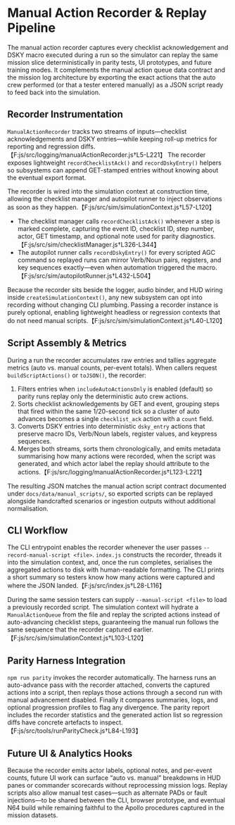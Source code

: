# Manual Action Recorder & Replay Pipeline

The manual action recorder captures every checklist acknowledgement and
DSKY macro executed during a run so the simulator can replay the same
mission slice deterministically in parity tests, UI prototypes, and
future training modes. It complements the manual action queue data
contract and the mission log architecture by exporting the exact actions
that the auto crew performed (or that a tester entered manually) as a
JSON script ready to feed back into the simulation.

## Recorder Instrumentation

`ManualActionRecorder` tracks two streams of inputs—checklist
acknowledgements and DSKY entries—while keeping roll-up metrics for
reporting and regression diffs.【F:js/src/logging/manualActionRecorder.js†L5-L221】
The recorder exposes lightweight `recordChecklistAck()` and
`recordDskyEntry()` helpers so subsystems can append GET-stamped entries
without knowing about the eventual export format.

The recorder is wired into the simulation context at construction time,
allowing the checklist manager and autopilot runner to inject
observations as soon as they happen.【F:js/src/sim/simulationContext.js†L57-L120】
- The checklist manager calls `recordChecklistAck()` whenever a step is
  marked complete, capturing the event ID, checklist ID, step number,
  actor, GET timestamp, and optional note used for parity diagnostics.【F:js/src/sim/checklistManager.js†L326-L344】
- The autopilot runner calls `recordDskyEntry()` for every scripted AGC
  command so replayed runs can mirror Verb/Noun pairs, registers, and key
  sequences exactly—even when automation triggered the macro.【F:js/src/sim/autopilotRunner.js†L432-L504】

Because the recorder sits beside the logger, audio binder, and HUD
wiring inside `createSimulationContext()`, any new subsystem can opt into
recording without changing CLI plumbing. Passing a recorder instance is
purely optional, enabling lightweight headless or regression contexts
that do not need manual scripts.【F:js/src/sim/simulationContext.js†L40-L120】

## Script Assembly & Metrics

During a run the recorder accumulates raw entries and tallies aggregate
metrics (auto vs. manual counts, per-event totals). When callers request
`buildScriptActions()` or `toJSON()`, the recorder:

1. Filters entries when `includeAutoActionsOnly` is enabled (default) so
   parity runs replay only the deterministic auto crew actions.
2. Sorts checklist acknowledgements by GET and event, grouping steps that
   fired within the same 1/20-second tick so a cluster of auto advances
   becomes a single `checklist_ack` action with a `count` field.
3. Converts DSKY entries into deterministic `dsky_entry` actions that
   preserve macro IDs, Verb/Noun labels, register values, and keypress
   sequences.
4. Merges both streams, sorts them chronologically, and emits metadata
   summarising how many actions were recorded, when the script was
   generated, and which actor label the replay should attribute to the
   actions.【F:js/src/logging/manualActionRecorder.js†L123-L221】

The resulting JSON matches the manual action script contract documented
under `docs/data/manual_scripts/`, so exported scripts can be replayed
alongside handcrafted scenarios or ingestion outputs without additional
normalisation.

## CLI Workflow

The CLI entrypoint enables the recorder whenever the user passes
`--record-manual-script <file>`. `index.js` constructs the recorder,
threads it into the simulation context, and, once the run completes,
serialises the aggregated actions to disk with human-readable formatting.
The CLI prints a short summary so testers know how many actions were
captured and where the JSON landed.【F:js/src/index.js†L28-L116】

During the same session testers can supply `--manual-script <file>` to
load a previously recorded script. The simulation context will hydrate a
`ManualActionQueue` from the file and replay the scripted actions instead
of auto-advancing checklist steps, guaranteeing the manual run follows
the same sequence that the recorder captured earlier.【F:js/src/sim/simulationContext.js†L103-L120】

## Parity Harness Integration

`npm run parity` invokes the recorder automatically. The harness runs an
auto-advance pass with the recorder attached, converts the captured
actions into a script, then replays those actions through a second run
with manual advancement disabled. Finally it compares summaries, logs,
and optional progression profiles to flag any divergence. The parity
report includes the recorder statistics and the generated action list so
regression diffs have concrete artefacts to inspect.【F:js/src/tools/runParityCheck.js†L84-L193】

## Future UI & Analytics Hooks

Because the recorder emits actor labels, optional notes, and per-event
counts, future UI work can surface “auto vs. manual” breakdowns in HUD
panes or commander scorecards without reprocessing mission logs. Replay
scripts also allow manual test cases—such as alternate PADs or fault
injections—to be shared between the CLI, browser prototype, and eventual
N64 build while remaining faithful to the Apollo procedures captured in
the mission datasets.
